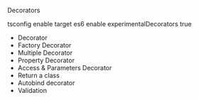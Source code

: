 Decorators

tsconfig enable target es6
enable experimentalDecorators true

- Decorator
- Factory Decorator
- Multiple Decorator
- Property Decorator
- Access & Parameters Decorator
- Return a class
- Autobind decorator
- Validation